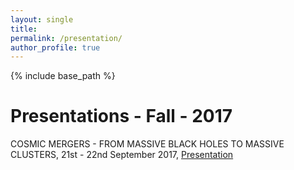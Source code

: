 ```yaml
---
layout: single
title: 
permalink: /presentation/
author_profile: true
---
```


{% include base_path %}

Presentations - Fall - 2017
======

COSMIC MERGERS - FROM MASSIVE BLACK HOLES TO MASSIVE CLUSTERS, 21st - 22nd September 2017, [Presentation](files/presentations/mass-function-shape.pdf)
